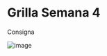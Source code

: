 # Grilla Semana 4
Consigna 

![image](https://github.com/user-attachments/assets/d75f07be-004b-4690-af52-00f3d411b152)

 
